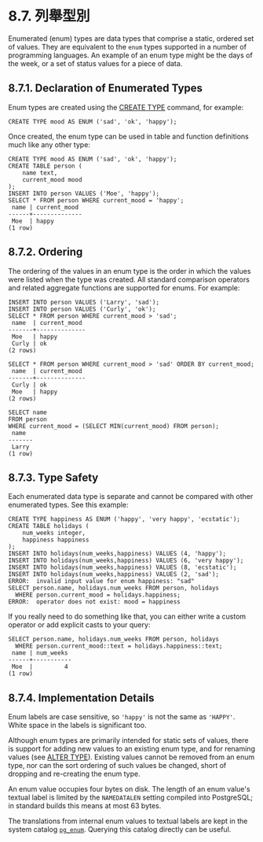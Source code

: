 # 8.7. 列舉型別

Enumerated \(enum\) types are data types that comprise a static, ordered set of values. They are equivalent to the `enum` types supported in a number of programming languages. An example of an enum type might be the days of the week, or a set of status values for a piece of data.

## 8.7.1. Declaration of Enumerated Types

Enum types are created using the [CREATE TYPE](https://www.postgresql.org/docs/12/sql-createtype.html) command, for example:

```text
CREATE TYPE mood AS ENUM ('sad', 'ok', 'happy');
```

Once created, the enum type can be used in table and function definitions much like any other type:

```text
CREATE TYPE mood AS ENUM ('sad', 'ok', 'happy');
CREATE TABLE person (
    name text,
    current_mood mood
);
INSERT INTO person VALUES ('Moe', 'happy');
SELECT * FROM person WHERE current_mood = 'happy';
 name | current_mood 
------+--------------
 Moe  | happy
(1 row)
```

## 8.7.2. Ordering

The ordering of the values in an enum type is the order in which the values were listed when the type was created. All standard comparison operators and related aggregate functions are supported for enums. For example:

```text
INSERT INTO person VALUES ('Larry', 'sad');
INSERT INTO person VALUES ('Curly', 'ok');
SELECT * FROM person WHERE current_mood > 'sad';
 name  | current_mood 
-------+--------------
 Moe   | happy
 Curly | ok
(2 rows)

SELECT * FROM person WHERE current_mood > 'sad' ORDER BY current_mood;
 name  | current_mood 
-------+--------------
 Curly | ok
 Moe   | happy
(2 rows)

SELECT name
FROM person
WHERE current_mood = (SELECT MIN(current_mood) FROM person);
 name  
-------
 Larry
(1 row)
```

## 8.7.3. Type Safety

Each enumerated data type is separate and cannot be compared with other enumerated types. See this example:

```text
CREATE TYPE happiness AS ENUM ('happy', 'very happy', 'ecstatic');
CREATE TABLE holidays (
    num_weeks integer,
    happiness happiness
);
INSERT INTO holidays(num_weeks,happiness) VALUES (4, 'happy');
INSERT INTO holidays(num_weeks,happiness) VALUES (6, 'very happy');
INSERT INTO holidays(num_weeks,happiness) VALUES (8, 'ecstatic');
INSERT INTO holidays(num_weeks,happiness) VALUES (2, 'sad');
ERROR:  invalid input value for enum happiness: "sad"
SELECT person.name, holidays.num_weeks FROM person, holidays
  WHERE person.current_mood = holidays.happiness;
ERROR:  operator does not exist: mood = happiness
```

If you really need to do something like that, you can either write a custom operator or add explicit casts to your query:

```text
SELECT person.name, holidays.num_weeks FROM person, holidays
  WHERE person.current_mood::text = holidays.happiness::text;
 name | num_weeks 
------+-----------
 Moe  |         4
(1 row)
```

## 8.7.4. Implementation Details

Enum labels are case sensitive, so `'happy'` is not the same as `'HAPPY'`. White space in the labels is significant too.

Although enum types are primarily intended for static sets of values, there is support for adding new values to an existing enum type, and for renaming values \(see [ALTER TYPE](https://www.postgresql.org/docs/12/sql-altertype.html)\). Existing values cannot be removed from an enum type, nor can the sort ordering of such values be changed, short of dropping and re-creating the enum type.

An enum value occupies four bytes on disk. The length of an enum value's textual label is limited by the `NAMEDATALEN` setting compiled into PostgreSQL; in standard builds this means at most 63 bytes.

The translations from internal enum values to textual labels are kept in the system catalog [`pg_enum`](https://www.postgresql.org/docs/12/catalog-pg-enum.html). Querying this catalog directly can be useful.

